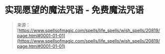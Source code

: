 <!--yml

category: 未分类

date: 2024-06-12 19:03:56

-->

# 实现愿望的魔法咒语 - 免费魔法咒语

> 来源：[https://www.spellsofmagic.com/spells/life_spells/wish_spells/20819/page.html#0001-01-01](https://www.spellsofmagic.com/spells/life_spells/wish_spells/20819/page.html#0001-01-01)
